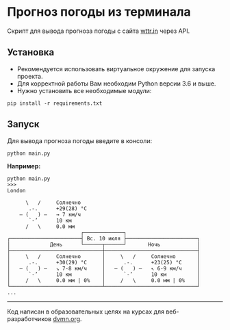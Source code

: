 # Прогноз погоды из терминала

Скрипт для вывода прогноза погоды с сайта 
[wttr.in](https://wttr.in/) через API.

## Установка

- Рекомендуется использовать виртуальное окружение для запуска проекта.
- Для корректной работы Вам необходим Python версии 3.6 и выше.
- Нужно установить все необходимые модули:

```shell
pip install -r requirements.txt
```

## Запуск

Для вывода прогноза погоды введите в консоли:

```shell
python main.py
```

**Например:**
```shell
python main.py
>>>
London

      \   /     Солнечно
       .-.      +29(28) °C     
    ― (   ) ―   → 7 км/ч       
       `-’      10 км          
      /   \     0.0 мм         
                        ┌─────────────┐                        
┌───────────────────────┤ Вс. 10 июля ├───────────────────────┐
│             День      └──────┬──────┘       Ночь            │
├──────────────────────────────┼──────────────────────────────┤
│     \   /     Солнечно       │     \   /     Солнечно       │
│      .-.      +30(29) °C     │      .-.      +23(25) °C     │
│   ― (   ) ―   ↘ 7-8 км/ч     │   ― (   ) ―   ↖ 6-9 км/ч     │
│      `-’      10 км          │      `-’      10 км          │
│     /   \     0.0 мм | 0%    │     /   \     0.0 мм | 0%    │
└──────────────────────────────┴──────────────────────────────┘
...
```

***
Код написан в образовательных целях на курсах для веб-разработчиков [dvmn.org](https://dvmn.org/).